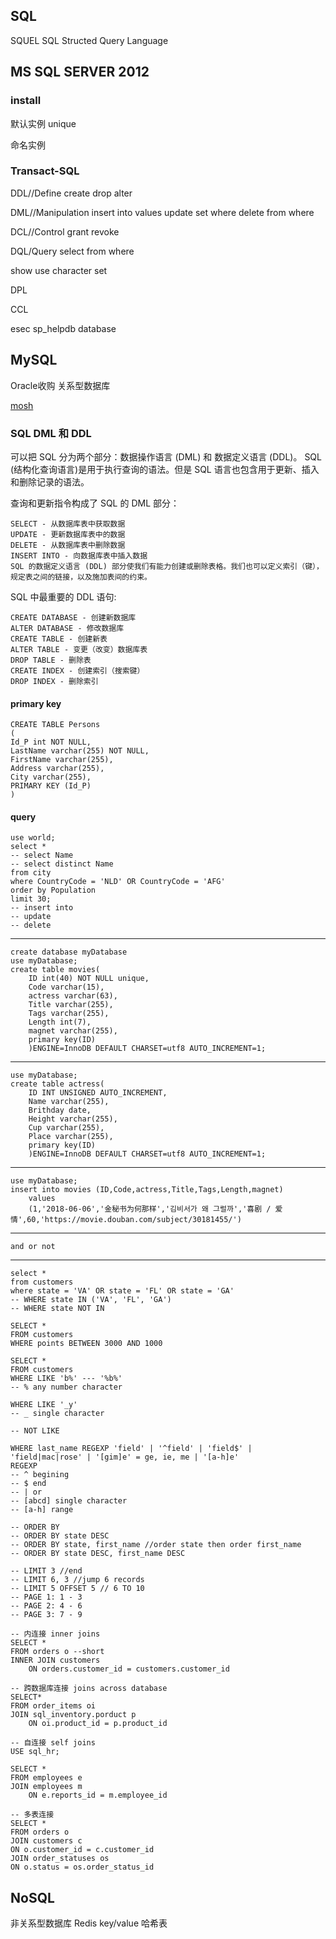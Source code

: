 ## SQL
SQUEL SQL
Structed Query Language

## MS SQL SERVER 2012
### install 
默认实例 unique

命名实例

### Transact-SQL

DDL//Define
create
drop
alter

DML//Manipulation
insert into  values
update set where
delete from where

DCL//Control
grant 
revoke

DQL/Query
select from where

show
use
character set

DPL

CCL

esec sp_helpdb database

## MySQL
Oracle收购
关系型数据库

[mosh](https://www.bilibili.com/video/BV1UE41147KC)

### SQL DML 和 DDL
可以把 SQL 分为两个部分：数据操作语言 (DML) 和 数据定义语言 (DDL)。
SQL (结构化查询语言)是用于执行查询的语法。但是 SQL 语言也包含用于更新、插入和删除记录的语法。

查询和更新指令构成了 SQL 的 DML 部分：

    SELECT - 从数据库表中获取数据
    UPDATE - 更新数据库表中的数据
    DELETE - 从数据库表中删除数据
    INSERT INTO - 向数据库表中插入数据
    SQL 的数据定义语言 (DDL) 部分使我们有能力创建或删除表格。我们也可以定义索引（键），规定表之间的链接，以及施加表间的约束。

SQL 中最重要的 DDL 语句:

    CREATE DATABASE - 创建新数据库
    ALTER DATABASE - 修改数据库
    CREATE TABLE - 创建新表
    ALTER TABLE - 变更（改变）数据库表
    DROP TABLE - 删除表
    CREATE INDEX - 创建索引（搜索键）
    DROP INDEX - 删除索引
#### primary key
    CREATE TABLE Persons
    (
    Id_P int NOT NULL,
    LastName varchar(255) NOT NULL,
    FirstName varchar(255),
    Address varchar(255),
    City varchar(255),
    PRIMARY KEY (Id_P)
    )
#### query
    use world;
    select * 
    -- select Name
    -- select distinct Name
    from city
    where CountryCode = 'NLD' OR CountryCode = 'AFG'
    order by Population
    limit 30;
    -- insert into
    -- update
    -- delete
---
    create database myDatabase
    use myDatabase;
    create table movies(
        ID int(40) NOT NULL unique,
        Code varchar(15),
        actress varchar(63),
        Title varchar(255),
        Tags varchar(255),
        Length int(7),
        magnet varchar(255),
        primary key(ID)
        )ENGINE=InnoDB DEFAULT CHARSET=utf8 AUTO_INCREMENT=1;
---
    use myDatabase;
    create table actress(
        ID INT UNSIGNED AUTO_INCREMENT,
        Name varchar(255),
        Brithday date,
        Height varchar(255),
        Cup varchar(255),
        Place varchar(255),
        primary key(ID)
        )ENGINE=InnoDB DEFAULT CHARSET=utf8 AUTO_INCREMENT=1;
---
    use myDatabase;
    insert into movies (ID,Code,actress,Title,Tags,Length,magnet)
        values
        (1,'2018-06-06','金秘书为何那样','김비서가 왜 그럴까','喜剧 / 爱情',60,'https://movie.douban.com/subject/30181455/')
---
    and or not
---
    select * 
    from customers
    where state = 'VA' OR state = 'FL' OR state = 'GA'
    -- WHERE state IN ('VA', 'FL', 'GA')
    -- WHERE state NOT IN

    SELECT * 
    FROM customers
    WHERE points BETWEEN 3000 AND 1000

    SELECT * 
    FROM customers
    WHERE LIKE 'b%' --- '%b%' 
    -- % any number character

    WHERE LIKE '_y'
    -- _ single character

    -- NOT LIKE

    WHERE last_name REGEXP 'field' | '^field' | 'field$' | 'field|mac|rose' | '[gim]e' = ge, ie, me | '[a-h]e'
    REGEXP
    -- ^ begining
    -- $ end
    -- | or
    -- [abcd] single character
    -- [a-h] range

    -- ORDER BY
    -- ORDER BY state DESC
    -- ORDER BY state, first_name //order state then order first_name
    -- ORDER BY state DESC, first_name DESC

    -- LIMIT 3 //end
    -- LIMIT 6, 3 //jump 6 records
    -- LIMIT 5 OFFSET 5 // 6 TO 10
    -- PAGE 1: 1 - 3
    -- PAGE 2: 4 - 6
    -- PAGE 3: 7 - 9

    -- 内连接 inner joins
    SELECT *
    FROM orders o --short
    INNER JOIN customers
        ON orders.customer_id = customers.customer_id
    
    -- 跨数据库连接 joins across database
    SELECT*
    FROM order_items oi
    JOIN sql_inventory.porduct p
        ON oi.product_id = p.product_id

    -- 自连接 self joins
    USE sql_hr;

    SELECT *
    FROM employees e
    JOIN employees m
        ON e.reports_id = m.employee_id

    -- 多表连接
    SELECT *
    FROM orders o
    JOIN customers c
    ON o.customer_id = c.customer_id
    JOIN order_statuses os
    ON o.status = os.order_status_id
## NoSQL
非关系型数据库
Redis key/value 哈希表
